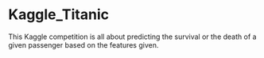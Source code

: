 # Kaggle_Titanic
This Kaggle competition is all about predicting the survival or the death of a given passenger based on the features given.
